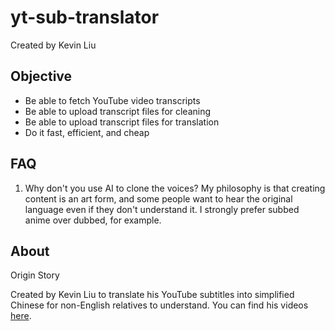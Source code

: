 # yt-sub-translator
Created by Kevin Liu

## Objective
- Be able to fetch YouTube video transcripts
- Be able to upload transcript files for cleaning
- Be able to upload transcript files for translation
- Do it fast, efficient, and cheap

## FAQ
1. Why don't you use AI to clone the voices?
My philosophy is that creating content is an art form, and some people want to hear the original language even if they don't understand it. I strongly prefer subbed anime over dubbed, for example.

## About

Origin Story

Created by Kevin Liu to translate his YouTube subtitles into simplified Chinese for non-English relatives to understand. You can find his videos [here](https://youtube.com/@kevvrites).

